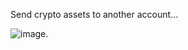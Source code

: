 Send crypto assets to another account...

![image](https://github.com/Suprabhatbb62/web3.0-blockchain-application/assets/86051393/baa27cb8-8dc3-4b90-b8c6-292a7d03c9c0).
